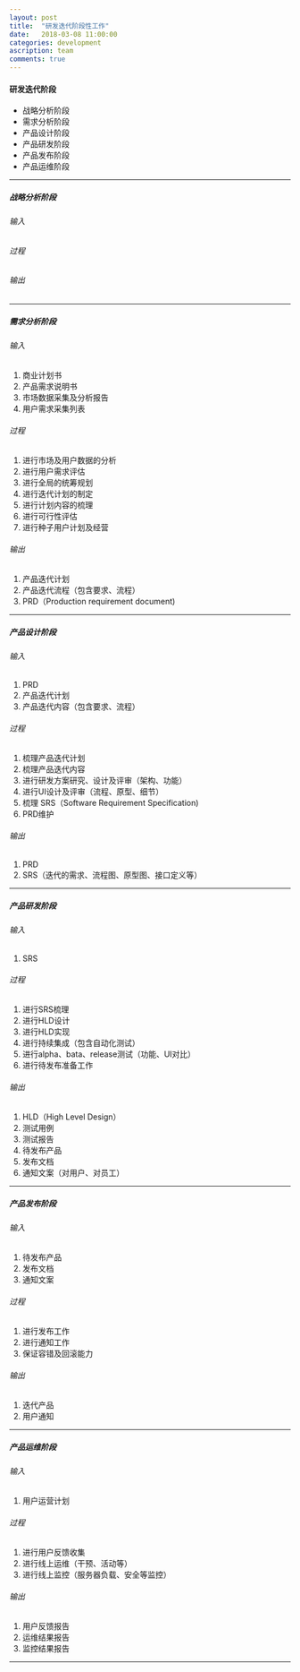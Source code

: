 ```yaml
---
layout: post
title:  "研发迭代阶段性工作"
date:   2018-03-08 11:00:00
categories: development
ascription: team
comments: true
---
```


#### 研发迭代阶段
* 战略分析阶段
* 需求分析阶段
* 产品设计阶段
* 产品研发阶段
* 产品发布阶段
* 产品运维阶段


---

##### 战略分析阶段

###### 输入

###### 过程

###### 输出


--- 

##### 需求分析阶段

###### 输入
1. 商业计划书
2. 产品需求说明书
3. 市场数据采集及分析报告
4. 用户需求采集列表

###### 过程
1. 进行市场及用户数据的分析
2. 进行用户需求评估
3. 进行全局的统筹规划
4. 进行迭代计划的制定
3. 进行计划内容的梳理
5. 进行可行性评估
6. 进行种子用户计划及经营

###### 输出
1. 产品迭代计划
2. 产品迭代流程（包含要求、流程）
3. PRD（Production requirement document)


--- 

##### 产品设计阶段

###### 输入
1. PRD
2. 产品迭代计划
3. 产品迭代内容（包含要求、流程）

###### 过程
1. 梳理产品迭代计划
2. 梳理产品迭代内容
3. 进行研发方案研究、设计及评审（架构、功能）
4. 进行UI设计及评审（流程、原型、细节）
5. 梳理 SRS（Software Requirement Specification)
6. PRD维护

###### 输出
1. PRD
2. SRS（迭代的需求、流程图、原型图、接口定义等）

--- 

##### 产品研发阶段

###### 输入
1. SRS

###### 过程
1. 进行SRS梳理
2. 进行HLD设计
3. 进行HLD实现
4. 进行持续集成（包含自动化测试）
5. 进行alpha、bata、release测试（功能、UI对比）
6. 进行待发布准备工作

###### 输出
1. HLD（High Level Design）
2. 测试用例
3. 测试报告
4. 待发布产品
5. 发布文档
6. 通知文案（对用户、对员工）


--- 

##### 产品发布阶段

###### 输入
1. 待发布产品
2. 发布文档
3. 通知文案

###### 过程
1. 进行发布工作
2. 进行通知工作
3. 保证容错及回滚能力

###### 输出
1. 迭代产品
2. 用户通知


--- 

##### 产品运维阶段

###### 输入
1. 用户运营计划

###### 过程
1. 进行用户反馈收集
2. 进行线上运维（干预、活动等）
3. 进行线上监控（服务器负载、安全等监控）

###### 输出
1. 用户反馈报告
2. 运维结果报告
3. 监控结果报告


--- 
